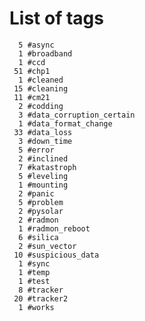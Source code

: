 
List of tags
============
      5 #async
      1 #broadband
      1 #ccd
     51 #chp1
      1 #cleaned
     15 #cleaning
     11 #cm21
      2 #codding
      3 #data_corruption_certain
      1 #data_format_change
     33 #data_loss
      3 #down_time
      5 #error
      2 #inclined
      7 #katastroph
      5 #leveling
      1 #mounting
      2 #panic
      5 #problem
      2 #pysolar
      2 #radmon
      1 #radmon_reboot
      6 #silica
      2 #sun_vector
     10 #suspicious_data
      1 #sync
      1 #temp
      1 #test
      8 #tracker
     20 #tracker2
      1 #works
